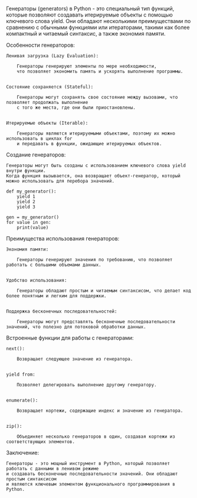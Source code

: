 

Генераторы (generators) в Python - это специальный тип функций, которые позволяют создавать итерируемые объекты
с помощью ключевого слова yield. Они обладают несколькими преимуществами по сравнению 
с обычными функциями или итераторами, такими как более компактный и читаемый синтаксис, а также экономия памяти.


Особенности генераторов:

    Ленивая загрузка (Lazy Evaluation): 

        Генераторы генерируют элементы по мере необходимости,
        что позволяет экономить память и ускорять выполнение программы.

    
    Состояние сохраняется (Stateful): 

        Генераторы могут сохранять свое состояние между вызовами, что позволяет продолжать выполнение
        с того же места, где они были приостановлены.


    Итерируемые объекты (Iterable): 

        Генераторы являются итерируемыми объектами, поэтому их можно использовать в циклах for
        и передавать в функции, ожидающие итерируемых объектов.



Создание генераторов:

    Генераторы могут быть созданы с использованием ключевого слова yield внутри функции.
    Когда функция вызывается, она возвращает объект-генератор, который можно использовать для перебора значений.
    
    def my_generator():
        yield 1
        yield 2
        yield 3
    
    gen = my_generator()
    for value in gen:
        print(value)



Преимущества использования генераторов:

    Экономия памяти: 

        Генераторы генерируют значения по требованию, что позволяет работать с большими объемами данных.
    

    Удобство использования: 

        Генераторы обладают простым и читаемым синтаксисом, что делает код более понятным и легким для поддержки.
    

    Поддержка бесконечных последовательностей: 

        Генераторы могут представлять бесконечные последовательности значений, что полезно для потоковой обработки данных.



Встроенные функции для работы с генераторами:

    next(): 

        Возвращает следующее значение из генератора.
    

    yield from: 

        Позволяет делегировать выполнение другому генератору.
    

    enumerate(): 

        Возвращает кортежи, содержащие индекс и значение из генератора.
    

    zip(): 

        Объединяет несколько генераторов в один, создавая кортежи из соответствующих элементов.



Заключение:

    Генераторы - это мощный инструмент в Python, который позволяет работать с данными в ленивом режиме 
    и создавать бесконечные последовательности значений. Они обладают простым синтаксисом 
    и являются ключевым элементом функционального программирования в Python.

